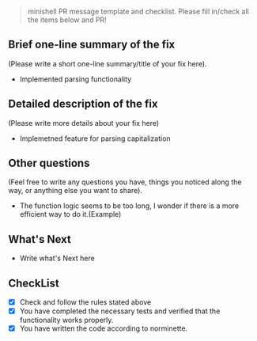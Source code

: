 >minishell PR message template and checklist. 
Please fill in/check all the items below and PR!

## Brief one-line summary of the fix
(Please write a short one-line summary/title of your fix here).
- Implemented parsing functionality
		 
## Detailed description of the fix
(Please write more details about your fix here)
- Implemetned feature for parsing capitalization

## Other questions
(Feel free to write any questions you have, things you noticed along the way, or anything else you want to share).
- The function logic seems to be too long, I wonder if there is a more efficient way to do it.(Example) 


## What's Next
- Write what's Next here

## CheckList
- [x] Check and follow the rules stated above
- [x] You have completed the necessary tests and verified that the functionality works properly.
- [x] You have written the code according to norminette.

